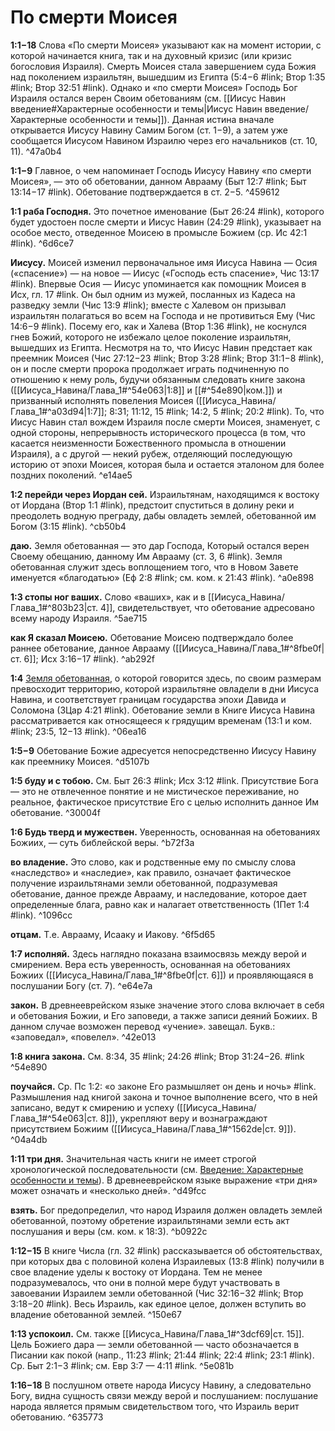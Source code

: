 # По смерти Моисея
**1:1−18** Слова «По смерти Моисея» указывают как на момент истории, с которой начинается книга, так и на духовный кризис (или кризис богословия Израиля). Смерть Моисея стала завершением суда Божия над поколением израильтян, вышедшим из Египта (5:4−6 #link; Втор 1:35 #link; Втор 32:51 #link). Однако и «по смерти Моисея» Господь Бог Израиля остался верен Своим обетованиям (см. [[Иисус Навин введение#Характерные особенности и темы|Иисус Навин введение/Характерные особенности и темы]]). Данная истина вначале открывается Иисусу Навину Самим Богом (ст. 1−9), а затем уже сообщается Иисусом Навином Израилю через его начальников (ст. 10, 11). ^47a0b4

**1:1−9** Главное, о чем напоминает Господь Иисусу Навину «по смерти Моисея», — это об обетовании, данном Аврааму (Быт 12:7 #link; Быт 13:14−17 #link). Обетование подтверждается в ст. 2−5. ^459612

**1:1 раба Господня.** Это почетное именование (Быт 26:24 #link), которого будет удостоен после смерти и Иисус Навин (24:29 #link), указывает на особое место, отведенное Моисею в промысле Божием (ср. Ис 42:1 #link). ^6d6ce7

**Иисусу.** Моисей изменил первоначальное имя Иисуса Навина — Осия («спасение») — на новое — Иисус («Господь есть спасение», Чис 13:17 #link). Впервые Осия — Иисус упоминается как помощник Моисея в Исх, гл. 17 #link. Он был одним из мужей, посланных из Кадеса на разведку земли (Чис 13:9 #link); вместе с Халевом он призывал израильтян полагаться во всем на Господа и не противиться Ему (Чис 14:6−9 #link). Посему его, как и Халева (Втор 1:36 #link), не коснулся гнев Божий, которого не избежало целое поколение израильтян, вышедших из Египта.
Несмотря на то, что Иисус Навин предстает как преемник Моисея (Чис 27:12−23 #link; Втор 3:28 #link; Втор 31:1−8 #link), он и после смерти пророка продолжает играть подчиненную по отношению к нему роль, будучи обязанным следовать книге закона ([[Иисуса_Навина/Глава_1#^54e063|1:8]] и [[#^54e890|ком.]]) и призванный исполнять повеления Моисея ([[Иисуса_Навина/Глава_1#^a03d94|1:7]]; 8:31; 11:12, 15 #link; 14:2, 5 #link; 20:2 #link). То, что Иисус Навин стал вождем Израиля после смерти Моисея, знаменует, с одной стороны, непрерывность исторического процесса (в том, что касается неизменности Божественного промысла в отношении Израиля), а с другой — некий рубеж, отделяющий последующую историю от эпохи Моисея, которая была и остается эталоном для более поздних поколений. ^e14ae5

**1:2 перейди через Иордан сей.** Израильтянам, находящимся к востоку от Иордана (Втор 1:1 #link), предстоит спуститься в долину реки и преодолеть водную преграду, дабы овладеть землей, обетованной им Богом (3:15 #link). ^cb50b4

**даю.** Земля обетованная — это дар Господа, Который остался верен Своему обещанию, данному Им Аврааму (ст. 3, 6 #link). Земля обетованная служит здесь воплощением того, что в Новом Завете именуется «благодатью» (Еф 2:8 #link; см. ком. к 21:43 #link). ^a0e898

**1:3 стопы ног ваших.** Слово «ваших», как и в [[Иисуса_Навина/Глава_1#^803b23|ст. 4]], свидетельствует, что обетование адресовано всему народу Израиля. ^5ae715

**как Я сказал Моисею.** Обетование Моисею подтверждало более раннее обетование, данное Аврааму ([[Иисуса_Навина/Глава_1#^8fbe0f|ст. 6]]; Исх 3:16−17 #link). ^ab292f

**1:4** [Земля обетованная](https://www.google.com/maps/d/u/0/edit?mid=1FRC0PSqX6huvu_7sDDWMbQqzxFUcwZA&usp=sharing), о которой говорится здесь, по своим размерам превосходит территорию, которой израильтяне овладели в дни Иисуса Навина, и соответствует границам государства эпохи Давида и Соломона (3Цар 4:21 #link). Обетование земли в Книге Иисуса Навина рассматривается как относящееся к грядущим временам (13:1 и ком. #link; 23:5, 12−13 #link). ^06ea16

**1:5−9** Обетование Божие адресуется непосредственно Иисусу Навину как преемнику Моисея. ^d5107b

**1:5 буду и с тобою.** См. Быт 26:3 #link; Исх 3:12 #link. Присутствие Бога — это не отвлеченное понятие и не мистическое переживание, но реальное, фактическое присутствие Его с целью исполнить данное Им обетование. ^30004f

**1:6 Будь тверд и мужествен.** Уверенность, основанная на обетованиях Божиих, — суть библейской веры. ^b72f3a

**во владение.** Это слово, как и родственные ему по смыслу слова «наследство» и «наследие», как правило, означает фактическое получение израильтянами земли обетованной, подразумевая обетование, данное прежде Аврааму, и наследование, которое дает определенные блага, равно как и налагает ответственность (1Пет 1:4 #link). ^1096cc

**отцам.** Т.е. Аврааму, Исааку и Иакову. ^6f5d65

**1:7 исполняй.** Здесь наглядно показана взаимосвязь между верой и смирением. Вера есть уверенность, основанная на обетованиях Божиих ([[Иисуса_Навина/Глава_1#^8fbe0f|ст. 6]]) и проявляющаяся в послушании Богу (ст. 7). ^e64e7a

**закон.** В древнееврейском языке значение этого слова включает в себя и обетования Божии, и Его заповеди, а также записи деяний Божиих. В данном случае возможен перевод «учение». завещал. Букв.: «заповедал», «повелел». ^42e013

**1:8 книга закона.** См. 8:34, 35 #link; 24:26 #link; Втор 31:24−26. #link ^54e890

**поучайся.** Ср. Пс 1:2: «о законе Его размышляет он день и ночь» #link. Размышления над книгой закона и точное выполнение всего, что в ней записано, ведут к смирению и успеху ([[Иисуса_Навина/Глава_1#^54e063|ст. 8]]), укрепляют веру и вознаграждают присутствием Божиим ([[Иисуса_Навина/Глава_1#^1562de|ст. 9]]). ^04a4db

**1:11 три дня.** Значительная часть книги не имеет строгой хронологической последовательности (см. [Введение: Характерные особенности и темы](https://bible.by/geneva-bible/6/0/#3)). В древнееврейском языке выражение «три дня» может означать и «несколько дней». ^d49fcc

**взять.** Бог предопределил, что народ Израиля должен овладеть землей обетованной, поэтому обретение израильтянами земли есть акт послушания и веры (см. ком. к 18:3). ^b0922c

**1:12−15** В книге Числа (гл. 32 #link) рассказывается об обстоятельствах, при которых два с половиной колена Израилевых (13:8 #link) получили в свое владение уделы к востоку от Иордана. Тем не менее подразумевалось, что они в полной мере будут участвовать в завоевании Израилем земли обетованной (Чис 32:16−32 #link; Втор 3:18−20 #link). Весь Израиль, как единое целое, должен вступить во владение обетованной землей. ^150e67

**1:13 успокоил.** См. также [[Иисуса_Навина/Глава_1#^3dcf69|ст. 15]]. Цель Божиего дара — земли обетованной — часто обозначается в Писании как покой (напр., 11:23 #link; 21:44 #link; 22:4 #link; 23:1 #link). Ср. Быт 2:1−3 #link; см. Евр 3:7 — 4:11 #link. ^5e081b

**1:16−18** В послушном ответе народа Иисусу Навину, а следовательно Богу, видна сущность связи между верой и послушанием: послушание народа является прямым свидетельством того, что Израиль верит обетованию. ^635773